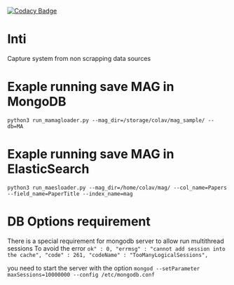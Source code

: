 [![Codacy Badge](https://app.codacy.com/project/badge/Grade/cbe9dad067f94b799d4b5d79ab913a4e)](https://www.codacy.com/gh/colav/Inti?utm_source=github.com&amp;utm_medium=referral&amp;utm_content=colav/Inti&amp;utm_campaign=Badge_Grade)

# Inti
Capture system from non scrapping data sources

# Exaple running save MAG in MongoDB
`
python3 run_mamagloader.py --mag_dir=/storage/colav/mag_sample/ --db=MA
`
# Exaple running save MAG in ElasticSearch
`
 python3 run_maesloader.py --mag_dir=/home/colav/mag/ --col_name=Papers --field_name=PaperTitle --index_name=mag 
`

# DB Options requirement
There is a special requirement for mongodb server to allow run multithread sessions
To avoid the error 
`
ok" : 0,
 "errmsg" : "cannot add session into the cache",
 "code" : 261,
 "codeName" : "TooManyLogicalSessions",
`

you need to start the server with the option
`
mongod --setParameter maxSessions=10000000 --config /etc/mongodb.conf
`